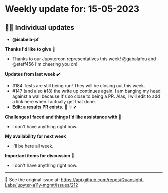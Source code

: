 # Weekly update for: 15-05-2023

## :singer: Individual updates

- **@isabela-pf** 

 **Thanks I'd like to give 🙌** 
- Thanks to our Jupytercon representatives this week! @gabalafou and @steff456 I'm cheering you on!

**Updates from last week :heavy_check_mark:**

- #184 Tests are still being run! They will be closing out this week.
- #147 (and also #18) the write up continues again. I am banging my head against a wall because it's so close to being a PR. Alas, I will edit to add a link here when I actually get that done. 
- **Edit: [a results PR exists](https://github.com/Iota-School/notebooks-for-all/pull/56).** 🌻 ✨ 💕 

**Challenges I faced and things I'd like assistance with 🙏**
- I don't have anything right now.

**My availability for next week**
- I'll be here all week.

**Important items for discussion 💬**
- I don't have anything right now. 
---


:link: See the original issue at: <https://api.github.com/repos/Quansight-Labs/jupyter-a11y-mgmt/issues/212>

